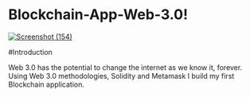 # Blockchain-App-Web-3.0!
[
![Screenshot (154)](https://user-images.githubusercontent.com/93751818/219559627-8107d57d-9a7d-4d3f-b1d9-5b94fabd08d6.png)
](url)

#Introduction

Web 3.0 has the potential to change the internet as we know it, forever. Using Web 3.0 methodologies, Solidity and Metamask I build my first Blockchain application.
